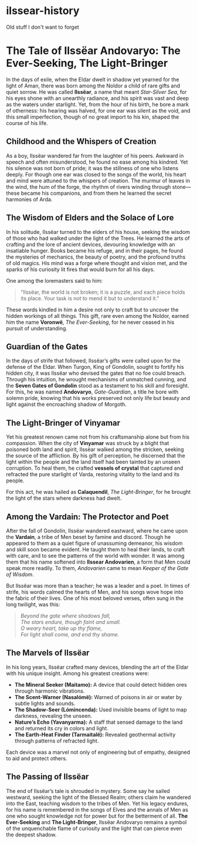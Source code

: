 # ilssear-history
Old stuff I don't want to forget

# The Tale of Ilssëar Andovaryo: The Ever-Seeking, The Light-Bringer

In the days of exile, when the Eldar dwelt in shadow yet yearned for the light of Aman, there was born among the Noldor a child of rare gifts and quiet sorrow. He was called **Ilssëar**, a name that meant *Star-Silver Sea*, for his eyes shone with an unearthly radiance, and his spirit was vast and deep as the waters under starlight. Yet, from the hour of his birth, he bore a mark of otherness: his hearing was halved, for one ear was silent as the void, and this small imperfection, though of no great import to his kin, shaped the course of his life.

## Childhood and the Whispers of Creation

As a boy, Ilssëar wandered far from the laughter of his peers. Awkward in speech and often misunderstood, he found no ease among his kindred. Yet his silence was not born of pride; it was the stillness of one who listens deeply. For though one ear was closed to the songs of the world, his heart and mind were attuned to the whispers of creation. The murmur of leaves in the wind, the hum of the forge, the rhythm of rivers winding through stone—these became his companions, and from them he learned the secret harmonies of Arda.

## The Wisdom of Elders and the Solace of Lore

In his solitude, Ilssëar turned to the elders of his house, seeking the wisdom of those who had walked under the light of the Trees. He learned the arts of crafting and the lore of ancient devices, devouring knowledge with an insatiable hunger. Books became his refuge, and in their pages, he found the mysteries of mechanics, the beauty of poetry, and the profound truths of old magics. His mind was a forge where thought and vision met, and the sparks of his curiosity lit fires that would burn for all his days.

One among the loremasters said to him:

> "Ilssëar, the world is not broken; it is a puzzle, and each piece holds its place. Your task is not to mend it but to understand it."

These words kindled in him a desire not only to craft but to uncover the hidden workings of all things. This gift, rare even among the Noldor, earned him the name **Voronwë**, *The Ever-Seeking*, for he never ceased in his pursuit of understanding.

## Guardian of the Gates

In the days of strife that followed, Ilssëar’s gifts were called upon for the defense of the Eldar. When Turgon, King of Gondolin, sought to fortify his hidden city, it was Ilssëar who devised the gates that no foe could breach. Through his intuition, he wrought mechanisms of unmatched cunning, and the **Seven Gates of Gondolin** stood as a testament to his skill and foresight. For this, he was named **Andovaryo**, *Gate-Guardian*, a title he bore with solemn pride, knowing that his works preserved not only life but beauty and light against the encroaching shadow of Morgoth.

## The Light-Bringer of Vinyamar

Yet his greatest renown came not from his craftsmanship alone but from his compassion. When the city of **Vinyamar** was struck by a blight that poisoned both land and spirit, Ilssëar walked among the stricken, seeking the source of the affliction. By his gift of perception, he discerned that the light within the people and the land itself had been tainted by an unseen corruption. To heal them, he crafted **vessels of crystal** that captured and refracted the pure starlight of Varda, restoring vitality to the land and its people.

For this act, he was hailed as **Calaquendil**, *The Light-Bringer*, for he brought the light of the stars where darkness had dwelt.

## Among the Vardain: The Protector and Poet

After the fall of Gondolin, Ilssëar wandered eastward, where he came upon the **Vardain**, a tribe of Men beset by famine and discord. Though he appeared to them as a quiet figure of unassuming demeanor, his wisdom and skill soon became evident. He taught them to heal their lands, to craft with care, and to see the patterns of the world with wonder. It was among them that his name softened into **Ilssear Andovarien**, a form that Men could speak more readily. To them, *Andovarien* came to mean *Keeper of the Gate of Wisdom*.

But Ilssëar was more than a teacher; he was a leader and a poet. In times of strife, his words calmed the hearts of Men, and his songs wove hope into the fabric of their lives. One of his most beloved verses, often sung in the long twilight, was this:

> *Beyond the gate where shadows fall,  
> The stars endure, though faint and small.  
> O weary heart, take up thy flame,  
> For light shall come, and end thy shame.*

## The Marvels of Ilssëar

In his long years, Ilssëar crafted many devices, blending the art of the Eldar with his unique insight. Among his greatest creations were:

- **The Mineral Seeker (Maitamo):** A device that could detect hidden ores through harmonic vibrations.  
- **The Scent-Warner (Nasalómë):** Warned of poisons in air or water by subtle lights and sounds.  
- **The Shadow-Seer (Lómincenda):** Used invisible beams of light to map darkness, revealing the unseen.  
- **Nature’s Echo (Yavanyarma):** A staff that sensed damage to the land and returned its cry in colors and light.  
- **The Earth-Heat Finder (Tarmaitalë):** Revealed geothermal activity through patterns of refracted light.  

Each device was a marvel not only of engineering but of empathy, designed to aid and protect others.

## The Passing of Ilssëar

The end of Ilssëar’s tale is shrouded in mystery. Some say he sailed westward, seeking the light of the Blessed Realm; others claim he wandered into the East, teaching wisdom to the tribes of Men. Yet his legacy endures, for his name is remembered in the songs of Elves and the annals of Men as one who sought knowledge not for power but for the betterment of all. **The Ever-Seeking** and **The Light-Bringer**, Ilssëar Andovaryo remains a symbol of the unquenchable flame of curiosity and the light that can pierce even the deepest shadow.
